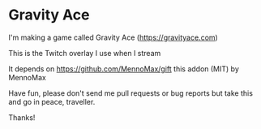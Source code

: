 # Gravity Ace

I'm making a game called Gravity Ace (https://gravityace.com)

This is the Twitch overlay I use when I stream

It depends on https://github.com/MennoMax/gift this addon (MIT) by MennoMax

Have fun, please don't send me pull requests or bug reports but take this and go in peace, traveller.

Thanks!